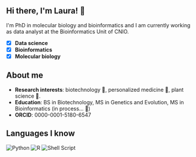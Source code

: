 ## Hi there, I'm Laura! 👋
I'm PhD in molecular biology and bioinformatics and I am currently working as data analyst at the Bioinformatics Unit of CNIO. 

- [x] **Data science**
- [x] **Bioinformatics**
- [x] **Molecular biology**

## About me
- **Research interests**: biotechnology 🧬, personalized medicine 💊, plant science 🌱.
- **Education**: BS in Biotechnology, MS in Genetics and Evolution, MS in Bioinformatics (in process... 📝)
- **ORCID**: 0000-0001-5180-6547

## Languages I know
![Python](https://img.shields.io/badge/python-3670A0?style=flat-square&logo=python&logoColor=ffdd54)
![R](https://img.shields.io/badge/r-%23276DC3.svg?style=flat-square&logo=r&logoColor=white)
![Shell Script](https://img.shields.io/badge/shell_script-%23121011.svg?style=flat-square&logo=gnu-bash&logoColor=white)
